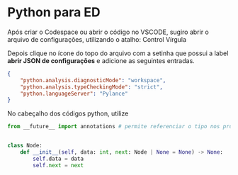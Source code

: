# Python para ED

Após criar o Codespace ou abrir o código no VSCODE, sugiro abrir o arquivo de configurações, utilizando o atalho: Control Vírgula 

Depois clique no ícone do topo do arquivo com a setinha que possui a label **abrir JSON de configurações** e adicione as seguintes entradas.


```json
{
    "python.analysis.diagnosticMode": "workspace",
    "python.analysis.typeCheckingMode": "strict",
    "python.languageServer": "Pylance"
}
```


No cabeçalho dos códigos python, utilize

```py
from __future__ import annotations # permite referenciar o tipo nos protótipos dos métodos


class Node:
    def __init__(self, data: int, next: Node | None = None) -> None:
        self.data = data
        self.next = next
```